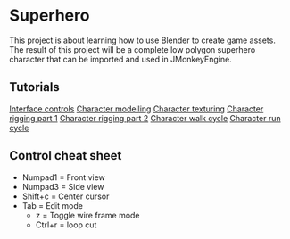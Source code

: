 Superhero
=========
This project is about learning how to use Blender to create game assets.
The result of this project will be a complete low polygon superhero character that can be imported and used in JMonkeyEngine.

Tutorials
---------
[Interface controls](https://www.youtube.com/watch?v=iO5QHmBv4BU)
[Character modelling](https://www.youtube.com/watch?v=DiIoWrOlIRw)
[Character texturing](https://www.youtube.com/watch?v=JYBPXTful2g)
[Character rigging part 1](https://www.youtube.com/watch?v=Q9f-WVs3ghI)
[Character rigging part 2](https://www.youtube.com/watch?v=TPEmonfLo94)
[Character walk cycle](https://www.youtube.com/watch?v=DuUWxUitJos)
[Character run cycle](https://www.youtube.com/watch?v=_YdA-J27YPU)

Control cheat sheet
-------------------
 * Numpad1 = Front view
 * Numpad3 = Side view
 * Shift+c = Center cursor
 * Tab = Edit mode
   * z = Toggle wire frame mode
   * Ctrl+r = loop cut
